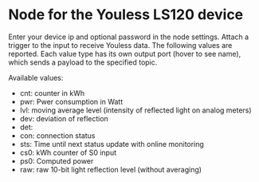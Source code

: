 # Node for the Youless LS120 device

Enter your device ip and optional password in the node settings. Attach a trigger to the input to receive Youless data.
The following values are reported. Each value type has its own output port (hover to see name), which sends a payload to the specified topic.

Available values:

* cnt: counter in kWh
* pwr: Pwer consumption in Watt
* lvl: moving average level (intensity of reflected light on analog meters)
* dev: deviation of reflection
* det: 
* con: connection status
* sts: Time until next status update with online monitoring
* cs0: kWh counter of S0 input
* ps0: Computed power
* raw: raw 10-bit light reflection level (without averaging)

